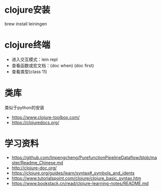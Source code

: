 # clojure安装
brew install leiningen

# clojure终端
- 进入交互模式：lein repl
- 查看函数或宏文档：(doc when) (doc first)
- 查看类型(class 11)

# 类库
类似于python的安装

- https://www.clojure-toolbox.com/
- https://clojuredocs.org/

# 学习资料
- https://github.com/linpengcheng/PurefunctionPipelineDataflow/blob/master/Readme_Chinese.md
- http://clojure-doc.org/
- https://clojure.org/guides/learn/syntax#_symbols_and_idents
- https://www.tutorialspoint.com/clojure/clojure_basic_syntax.htm
- https://www.bookstack.cn/read/clojure-learning-notes/README.md






